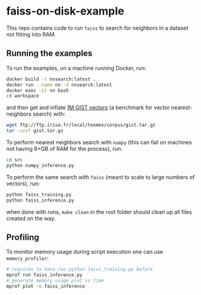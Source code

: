 # faiss-on-disk-example

This repo contains code to run `faiss` to search for neighbors in a dataset not fitting into RAM.

## Running the examples

To run the examples, on a machine running Docker, run:

```bash
docker build -t nnsearch:latest .
docker run --name nn -d nnsearch:latest
docker exec -it nn bash
cd workspace
```

and then get and inflate [1M GIST vectors](http://corpus-texmex.irisa.fr/) (a benchmark for vector nearest-neighbors search) with:

```bash
wget ftp://ftp.irisa.fr/local/texmex/corpus/gist.tar.gz
tar -xzvf gist.tar.gz 
```

To perform nearest neighbors search with `numpy` (this can fail on machines not having 8+GB of RAM for the process), run:

```bash
cd src
python numpy_inference.py
```

To perform the same search with `faiss` (meant to scale to large numbers of vectors), run:

```bash
python faiss_training.py
python faiss_inference.py
```

when done with runs, `make clean` in the root folder should clean up all files created on the way.

## Profiling

To monitor memory usage during script execution one can use `memory_profiler`:

```bash
# requires to have run python faiss_training.py before
mprof run faiss_inference.py
# generate memory usage plot vs time
mprof plot -o faiss_inference
```